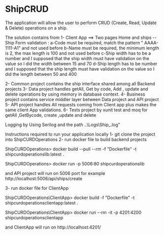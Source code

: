 # ShipCRUD
The application will allow the user to perform CRUD (Create, Read, Update &amp; Delete) operations on a ship.

The solution contains from
1- Client App ==> Two pages Home and ships
--Ship Form validation :
a-Code must be required, match the pattern " AAAA-1111-A1" and not used before
b-Name must be required, the minimum length is 2, the max length is 100  and not used before
c-Ship width has to be a number and I  supposed that the ship width must have validation on the value so I did the width  between 15 and 70
d-Ship length  has to be number  and I supposed that the ship length must have validation on the value so I did the length between 50 and 400

2- Common project contains the ship interface shared among all Backend projects
3- Data project handles getAll, Get by code, Add , update and delete operations by using  memory in database context.
4- Business project contains service middler layer between Data project and API project
5- API project handles All requests coming from Client app plus makes the same client App validations.
6- Tests project by xunit test and moq for getAll ,GetBycode, create ,update and delete

Logging by Using Serilog and the path ..\\Logs\\Ship_.log"


Instructions required to run your application locally 
1- git clone the project into ShipCURDOperations
2- run docker file to build backend projects  

ShipCURDOperations> docker build --pull --rm -f "Dockerfile" -t shipcurdoperationslib:latest .

ShipCURDOperations> docker run -p 5006:80 shipcurdoperationslib

and API project will run on 5006 port for example  http://localhost:5006/api/ships/create

3- run docker file for ClientApp 

ShipCURDOperations\ClientApp> docker build -f "Dockerfile" -t shipcurdoperationsclientapp:latest .

ShipCURDOperations\ClientApp> docker run --rm -it -p 4201:4200 shipcurdoperationsclientapp

and ClientApp will run on http://localhost:4201/










